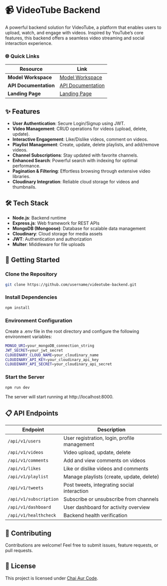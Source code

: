# 📹 **VideoTube Backend**

A powerful backend solution for VideoTube, a platform that enables users to upload, watch, and engage with videos. Inspired by YouTube’s core features, this backend offers a seamless video streaming and social interaction experience.

### 🌐 **Quick Links**

| Resource              | Link                                                                            |
| --------------------- | ------------------------------------------------------------------------------- |
| **Model Workspace**   | [Model Workspace](https://app.eraser.io/workspace/YtPqZ1VogxGy1jzIDkzj)         |
| **API Documentation** | [API Documentation](https://documenter.getpostman.com/view/28528757/2sAY4yefx3) |
| **Landing Page**      | [Landing Page](https://videotube-backend-q1uq.onrender.com)                     |

## ✨ **Features**

- **User Authentication**: Secure Login/Signup using JWT.
- **Video Management**: CRUD operations for videos (upload, delete, update).
- **Interactive Engagement**: Like/Dislike videos, comment on videos.
- **Playlist Management**: Create, update, delete playlists, and add/remove videos.
- **Channel Subscriptions**: Stay updated with favorite channels.
- **Enhanced Search**: Powerful search with indexing for optimal performance.
- **Pagination & Filtering**: Effortless browsing through extensive video libraries.
- **Cloudinary Integration**: Reliable cloud storage for videos and thumbnails.

## 🛠 **Tech Stack**

- **Node.js**: Backend runtime
- **Express.js**: Web framework for REST APIs
- **MongoDB (Mongoose)**: Database for scalable data management
- **Cloudinary**: Cloud storage for media assets
- **JWT**: Authentication and authorization
- **Multer**: Middleware for file uploads

## 🚀 **Getting Started**

### **Clone the Repository**

```bash
git clone https://github.com/username/videotube-backend.git
```

### **Install Dependencies**

```bash
npm install
```

### **Environment Configuration**

Create a .env file in the root directory and configure the following environment variables:

```bash
MONGO_URI=your_mongoDB_connection_string
JWT_SECRET=your_jwt_secret
CLOUDINARY_CLOUD_NAME=your_cloudinary_name
CLOUDINARY_API_KEY=your_cloudinary_api_key
CLOUDINARY_API_SECRET=your_cloudinary_api_secret
```

### **Start the Server**

```bash
npm run dev
```

The server will start running at http://localhost:8000.

## 📋 **API Endpoints**

| Endpoint               | Description                                  |
| ---------------------- | -------------------------------------------- |
| `/api/v1/users`        | User registration, login, profile management |
| `/api/v1/videos`       | Video upload, update, delete                 |
| `/api/v1/comments`     | Add and view comments on videos              |
| `/api/v1/likes`        | Like or dislike videos and comments          |
| `/api/v1/playlist`     | Manage playlists (create, update, delete)    |
| `/api/v1/tweets`       | Post tweets, integrating social interaction  |
| `/api/v1/subscription` | Subscribe or unsubscribe from channels       |
| `/api/v1/dashboard`    | User dashboard for activity overview         |
| `/api/v1/healthcheck`  | Backend health verification                  |

## 🤝 **Contributing**

Contributions are welcome! Feel free to submit issues, feature requests, or pull requests.

## 📜 **License**

This project is licensed under [Chai Aur Code](https://www.youtube.com/@chaiaurcode).
